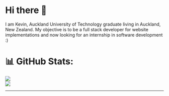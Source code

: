 # Hi there 👋

I am Kevin, Auckland University of Technology graduate living in Auckland, New Zealand. My objective is to be a full stack developer for website implementations and now looking for an internship in software development :)

# 📊 GitHub Stats:
![](https://github-readme-streak-stats.herokuapp.com/?user=kevinandris&theme=radical&hide_border=false)<br/>
![](https://github-readme-stats.vercel.app/api/top-langs/?username=kevinandris&theme=radical&hide_border=false&include_all_commits=false&count_private=false&layout=compact)

---

